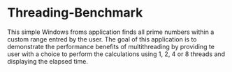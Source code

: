 # Threading-Benchmark

This simple Windows froms application finds all prime numbers within a custom range entred by the user.
The goal of this application is to demonstrate the performance benefits of multithreading by providing te user with a choice to perform the calculations using 1, 2, 4 or 8 threads
and displaying the elapsed time.
